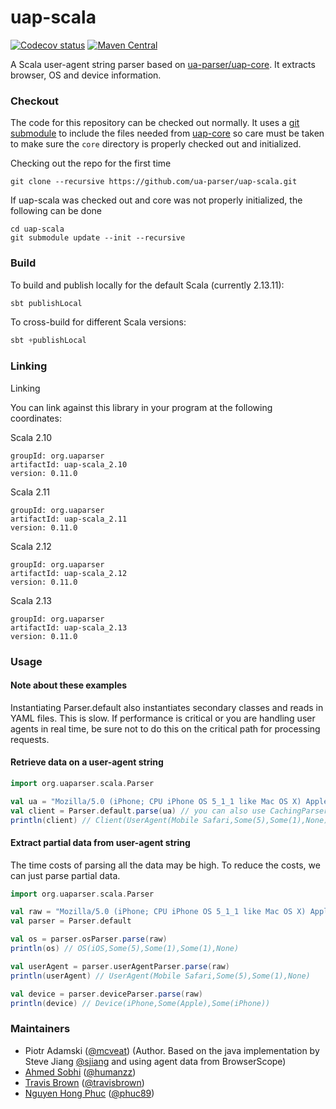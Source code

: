 uap-scala
=========

[![Codecov status](https://codecov.io/gh/ua-parser/uap-scala/branch/master/graph/badge.svg)](https://codecov.io/gh/ua-parser/uap-scala)
[![Maven Central](https://maven-badges.herokuapp.com/maven-central/org.uaparser/uap-scala_2.11/badge.svg)](https://maven-badges.herokuapp.com/maven-central/org.uaparser/uap-scala_2.11)

A Scala user-agent string parser based on [ua-parser/uap-core](https://github.com/ua-parser/uap-core). It extracts browser, OS and device information.

### Checkout
The code for this repository can be checked out normally. It uses a [git submodule](https://git-scm.com/docs/git-submodule) to include the files needed from [uap-core](https://github.com/ua-parser/uap-core) so care must be taken to make sure the `core` directory is properly checked out and initialized.

Checking out the repo for the first time
```
git clone --recursive https://github.com/ua-parser/uap-scala.git
```
If uap-scala was checked out and core was not properly initialized, the following can be done

```
cd uap-scala
git submodule update --init --recursive
```

### Build

To build and publish locally for the default Scala (currently 2.13.11):

```scala
sbt publishLocal
```

To cross-build for different Scala versions:

```scala
sbt +publishLocal
```

### Linking
Linking

You can link against this library in your program at the following coordinates:

Scala 2.10
```
groupId: org.uaparser
artifactId: uap-scala_2.10
version: 0.11.0
```

Scala 2.11
```
groupId: org.uaparser
artifactId: uap-scala_2.11
version: 0.11.0
```

Scala 2.12
```
groupId: org.uaparser
artifactId: uap-scala_2.12
version: 0.11.0
```

Scala 2.13
```
groupId: org.uaparser
artifactId: uap-scala_2.13
version: 0.11.0
```

### Usage

#### Note about these examples
Instantiating Parser.default also instantiates secondary classes and reads in YAML files. This is slow.
If performance is critical or you are handling user agents in real time, be sure not to do this on the
critical path for processing requests.

#### Retrieve data on a user-agent string
```scala
import org.uaparser.scala.Parser

val ua = "Mozilla/5.0 (iPhone; CPU iPhone OS 5_1_1 like Mac OS X) AppleWebKit/534.46 (KHTML, like Gecko) Version/5.1 Mobile/9B206 Safari/7534.48.3"
val client = Parser.default.parse(ua) // you can also use CachingParser
println(client) // Client(UserAgent(Mobile Safari,Some(5),Some(1),None),OS(iOS,Some(5),Some(1),Some(1),None),Device(iPhone))
```
#### Extract partial data from user-agent string
The time costs of parsing all the data may be high.
To reduce the costs, we can just parse partial data.
```scala
import org.uaparser.scala.Parser

val raw = "Mozilla/5.0 (iPhone; CPU iPhone OS 5_1_1 like Mac OS X) AppleWebKit/534.46 (KHTML, like Gecko) Version/5.1 Mobile/9B206 Safari/7534.48.3"
val parser = Parser.default

val os = parser.osParser.parse(raw)
println(os) // OS(iOS,Some(5),Some(1),Some(1),None)

val userAgent = parser.userAgentParser.parse(raw)
println(userAgent) // UserAgent(Mobile Safari,Some(5),Some(1),None)

val device = parser.deviceParser.parse(raw)
println(device) // Device(iPhone,Some(Apple),Some(iPhone))
```
### Maintainers

* Piotr Adamski ([@mcveat](https://twitter.com/mcveat)) (Author. Based on the java implementation by Steve Jiang [@sjiang](https://twitter.com/sjiang) and using agent data from BrowserScope)
* [Ahmed Sobhi](https://github.com/humanzz) ([@humanzz](https://twitter.com/humanzz))
* [Travis Brown](https://github.com/travisbrown) ([@travisbrown](https://twitter.com/travisbrown))
* [Nguyen Hong Phuc](https://github.com/phucnh) ([@phuc89](https://twitter.com/phuc89))

